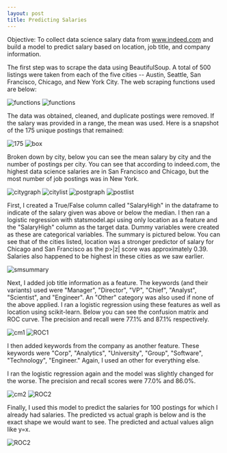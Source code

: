 ```yaml
---
layout: post
title: Predicting Salaries
---
```


Objective: To collect data science salary data from www.indeed.com and build a model to predict salary based on location, job title, 
and company information.

The first step was to scrape the data using BeautifulSoup. A total of 500 listings were taken from each of the five cities -- Austin, 
Seattle, San Francisco, Chicago, and New York City. The web scraping functions used are below:

 
![functions](/images/salaries/code1.png)
![functions](/images/salaries/code2.png)

The data was obtained, cleaned, and duplicate postings were removed. If the salary was provided in a range, the mean was used. Here is a
snapshot of the 175 unique postings that remained:

![175](/images/salaries/datastats.png)
![box](/images/salaries/Allsalarybox.png)

Broken down by city, below you can see the mean salary by city and the number of postings per city. You can see that according to indeed.com,
the highest data science salaries are in San Francisco and Chicago, but the most number of job postings was in New York.

![citygraph](/images/salaries/citysalarygraph.png)
![citylist](/images/salaries/salarybycity.png)
![postgraph](/images/salaries/postingspercitygraph.png)
![postlist](/images/salaries/postingspercity.png)

First, I created a True/False column called "SalaryHigh" in the dataframe to indicate of the salary given was above or below the median. I then ran a logistic regression 
with statsmodel.api using only location as a feature and the "SalaryHigh" column as the target data. Dummy variables were created as these are categorical
variables. The summary is pictured below. You can see that of the cities listed, location was a stronger predictor of salary for Chicago and 
San Francisco as the p>|z| score was approximately 0.39. Salaries also happened to be highest in these cities as we saw earlier.


![smsummary](/images/salaries/datastats.png)

Next, I added job title information as a feature. The keywords (and their variants) used were "Manager", "Director", "VP", "Chief", "Analyst",
"Scientist", and "Engineer". An "Other" category was also used if none of the above applied. I ran a logistic regression using these features 
as well as location using scikit-learn. Below you can see the confusion matrix and ROC curve. The precision and recall were 77.1% and 87.1% respectively. 


![cm1](/images/salaries/cm1.png)
![ROC1](/images/salaries/roc.png)


I then added keywords from the company as another feature. These keywords were "Corp", "Analytics", "University", "Group", "Software",
"Technology", "Engineer." Again, I used an other for everything else.

I ran the logistic regression again and the model was slightly changed for the worse. The precision and recall scores were 77.0% and 86.0%.

![cm2](/images/salaries/cm2.png)
![ROC2](/images/salaries/roc2.png)

Finally, I used this model to predict the salaries for 100 postings for which I already had salaries. The predicted vs actual graph is below and is
the exact shape we would want to see. The predicted and actual values align like y=x.

![ROC2](/images/salaries/predictedactual.png)

